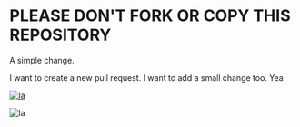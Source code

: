 PLEASE DON'T FORK OR COPY THIS REPOSITORY
=========================================

A simple change.

I want to create a new pull request.
I want to add a small change too.
Yea

[![la](https://dl.dropboxusercontent.com/u/279054/Cod-Steamed-Water-Butter.jpg)]()

<img align="middle" src="https://dl.dropboxusercontent.com/u/279054/Cod-Steamed-Water-Butter.jpg" alt="la">
